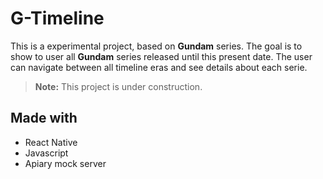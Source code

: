 # G-Timeline

This is a experimental project, based on **Gundam** series. The goal is to show to user all **Gundam** series released until this present date. The user can navigate between all timeline eras and see details about each serie.

> **Note:** This project is under construction.

## Made with
- React Native
- Javascript 
- Apiary mock server
